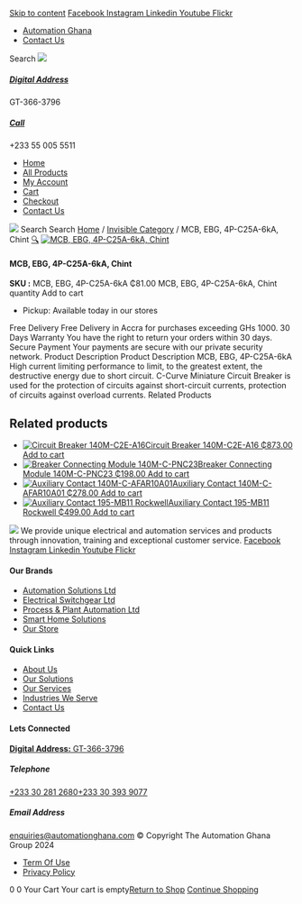[Skip to content](https://store.automationghana.com/product/mcb-ebg-4p-c25a-6ka-chint/#content)
[ Facebook ](https://www.facebook.com/automationgh/) [ Instagram ](https://www.instagram.com/automationgh/) [ Linkedin ](https://www.linkedin.com/company/the-automation-ghana-limited/) [ Youtube ](https://www.youtube.com/channel/UCurrRDUSm5oIW39VXjn1u0w) [ Flickr ](https://www.flickr.com/photos/181794037@N07/)
  * [ Automation Ghana ](https://automationghana.com)
  * [ Contact Us ](https://store.automationghana.com/contact/)


Search
[ ![](https://store.automationghana.com/wp-content/uploads/2024/04/Website-TAGG-Logo-BLUE.png) ](https://store.automationghana.com/)
[ ](https://maps.app.goo.gl/m4xeaagWCNbLk4jM6)
#####  [ Digital Address ](https://maps.app.goo.gl/m4xeaagWCNbLk4jM6)
GT-366-3796 
[ ](tel:+233550055511)
#####  [ Call ](tel:+233550055511)
+233 55 005 5511 
  * [Home](https://store.automationghana.com/)
  * [All Products](https://store.automationghana.com/shop/)
  * [My Account](https://store.automationghana.com/my-account/)
  * [Cart](https://store.automationghana.com/cart/)
  * [Checkout](https://store.automationghana.com/checkout/)
  * [Contact Us](https://store.automationghana.com/contact/)


[![](https://store.automationghana.com/wp-content/uploads/2024/04/AutomationGhana_logo_white.png)](https://store.automationghana.com)
Search
Search
[Home](https://store.automationghana.com) / [Invisible Category](https://store.automationghana.com/product-category/invisible-category/) / MCB, EBG, 4P-C25A-6kA, Chint
[🔍](https://store.automationghana.com/product/mcb-ebg-4p-c25a-6ka-chint/)
[![MCB, EBG, 4P-C25A-6kA, Chint](https://store.automationghana.com/wp-content/uploads/2024/05/chint-circuit-breaker-eb-4p-6a-45ka-c-4-modules-186536-1-600x600.webp)](https://store.automationghana.com/wp-content/uploads/2024/05/chint-circuit-breaker-eb-4p-6a-45ka-c-4-modules-186536-1.webp)
####  MCB, EBG, 4P-C25A-6kA, Chint 
**SKU :** MCB, EBG, 4P-C25A-6kA 
₵81.00
MCB, EBG, 4P-C25A-6kA, Chint quantity
Add to cart
  * Pickup: Available today in our stores


Free Delivery 
Free Delivery in Accra for purchases exceeding GHs 1000. 
30 Days Warranty 
You have the right to return your orders within 30 days. 
Secure Payment 
Your payments are secure with our private security network. 
Product Description
Product Description
MCB, EBG, 4P-C25A-6kA High current limiting performance to limit, to the greatest extent, the destructive energy due to short circuit. C-Curve Miniature Circuit Breaker is used for the protection of circuits against short-circuit currents, protection of circuits against overload currents.
Related Products 
## Related products
  * [![Circuit Breaker 140M-C2E-A16](https://store.automationghana.com/wp-content/uploads/2020/12/140M-C2E-A16-300x300.jpg)Circuit Breaker 140M-C2E-A16 ₵873.00 ](https://store.automationghana.com/product/circuit-breaker-140m-c2e-a16/)
[Add to cart](https://store.automationghana.com/product/mcb-ebg-4p-c25a-6ka-chint/?add-to-cart=2979)
  * [![Breaker Connecting Module 140M-C-PNC23](https://store.automationghana.com/wp-content/uploads/2020/12/140M-C-PNC23-300x300.jpg)Breaker Connecting Module 140M-C-PNC23 ₵198.00 ](https://store.automationghana.com/product/breaker-connecting-module-140m-c-pnc23/)
[Add to cart](https://store.automationghana.com/product/mcb-ebg-4p-c25a-6ka-chint/?add-to-cart=2973)
  * [![Auxiliary Contact 140M-C-AFAR10A01](https://store.automationghana.com/wp-content/uploads/2020/12/140M-C-AFAR10A01-300x298.jpg)Auxiliary Contact 140M-C-AFAR10A01 ₵278.00 ](https://store.automationghana.com/product/auxiliary-contact-140m-c-afar10a01/)
[Add to cart](https://store.automationghana.com/product/mcb-ebg-4p-c25a-6ka-chint/?add-to-cart=2963)
  * [![Auxiliary Contact 195-MB11 Rockwell](https://store.automationghana.com/wp-content/uploads/2020/11/MB11-300x300.jpg)Auxiliary Contact 195-MB11 Rockwell ₵499.00 ](https://store.automationghana.com/product/auxiliary-contact-195-mb11/)
[Add to cart](https://store.automationghana.com/product/mcb-ebg-4p-c25a-6ka-chint/?add-to-cart=2946)


![](https://store.automationghana.com/wp-content/uploads/2024/04/AutomationGhana_logo_white.png)
We provide unique electrical and automation services and products through innovation, training and exceptional customer service.
[ Facebook ](https://www.facebook.com/automationgh/) [ Instagram ](https://www.instagram.com/automationgh/) [ Linkedin ](https://www.linkedin.com/company/the-automation-ghana-limited/) [ Youtube ](https://www.youtube.com/channel/UCurrRDUSm5oIW39VXjn1u0w) [ Flickr ](https://www.flickr.com/photos/181794037@N07/)
#### Our Brands
  * [ Automation Solutions Ltd ](https://store.automationghana.com/product/mcb-ebg-4p-c25a-6ka-chint/)
  * [ Electrical Switchgear Ltd ](https://store.automationghana.com/product/mcb-ebg-4p-c25a-6ka-chint/)
  * [ Process & Plant Automation Ltd ](https://store.automationghana.com/product/mcb-ebg-4p-c25a-6ka-chint/)
  * [ Smart Home Solutions ](https://store.automationghana.com/product/mcb-ebg-4p-c25a-6ka-chint/)
  * [ Our Store ](https://store.automationghana.com/product/mcb-ebg-4p-c25a-6ka-chint/)


#### Quick Links
  * [ About Us ](https://store.automationghana.com/product/mcb-ebg-4p-c25a-6ka-chint/)
  * [ Our Solutions ](https://store.automationghana.com/product/mcb-ebg-4p-c25a-6ka-chint/)
  * [ Our Services ](https://store.automationghana.com/product/mcb-ebg-4p-c25a-6ka-chint/)
  * [ Industries We Serve ](https://store.automationghana.com/product/mcb-ebg-4p-c25a-6ka-chint/)
  * [ Contact Us ](https://store.automationghana.com/product/mcb-ebg-4p-c25a-6ka-chint/)


#### Lets Connected
[**Digital Address:** GT-366-3796](https://maps.app.goo.gl/m4xeaagWCNbLk4jM6)
#####  Telephone 
[ +233 30 281 2680](tel:+233302812680)[+233 30 393 9077](https://store.automationghana.com/product/mcb-ebg-4p-c25a-6ka-chint/+233303939077)
#####  Email Address 
enquiries@automationghana.com 
© Copyright The Automation Ghana Group 2024
  * [ Term Of Use ](https://store.automationghana.com/product/mcb-ebg-4p-c25a-6ka-chint/)
  * [ Privacy Policy ](https://store.automationghana.com/product/mcb-ebg-4p-c25a-6ka-chint/)


0
0
Your Cart
Your cart is empty[Return to Shop](https://store.automationghana.com/shop/)
[Continue Shopping](https://store.automationghana.com/product/mcb-ebg-4p-c25a-6ka-chint/)
